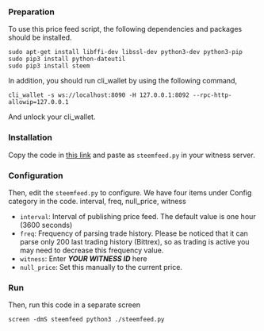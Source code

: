 ### Preparation
To use this price feed script, the following dependencies and packages should be installed.

    sudo apt-get install libffi-dev libssl-dev python3-dev python3-pip
    sudo pip3 install python-dateutil
    sudo pip3 install steem
   
In addition, you should run cli_wallet by using the following command,

    cli_wallet -s ws://localhost:8090 -H 127.0.0.1:8092 --rpc-http-allowip=127.0.0.1

And unlock your cli_wallet.


### Installation
Copy the code in [this link](https://github.com/clayop/steemfeed/blob/master/steemfeed.py) and paste as `steemfeed.py` in your witness server.


### Configuration
Then, edit the `steemfeed.py` to configure. We have four items under Config category in the code. interval, freq, null_price, witness

* `interval`: Interval of publishing price feed. The default value is one hour (3600 seconds)
* `freq`: Frequency of parsing trade history. Please be noticed that it can parse only 200 last trading history (Bittrex), so as trading is active you may need to decrease this frequency value.
* `witness`: Enter ***YOUR WITNESS ID*** here
* `null_price`: Set this manually to the current price.

### Run
Then, run this code in a separate screen

    screen -dmS steemfeed python3 ./steemfeed.py
